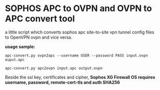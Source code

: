 # SOPHOS APC to OVPN and OVPN to APC convert tool
a little script which converts sophos apc site-to-site vpn tunnel config files to OpenVPN ovpn and vice versa.

**usage sample:**

`apc-convert.py ovpn2apc --username USER --password PASS input.ovpn ouput.apc`

`apc-convert.py apc2ovpn input.apc output.ovpn`

Beside the ssl key, certificates and cipher, **Sophos XG Firewall OS requires username, password, remote-cert-tls and auth SHA256**
